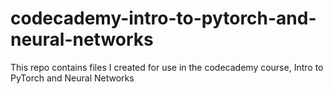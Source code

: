 # codecademy-intro-to-pytorch-and-neural-networks

This repo contains files I created for use in the codecademy course, Intro to PyTorch and Neural Networks
